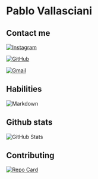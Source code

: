 # Pablo Vallasciani
## Contact me
[![Instagram](https://img.shields.io/badge/-Instagram-%23E4405F?style=for-the-badge&logo=instagram&logoColor=white)](https://www.instagram.com/pablovallasciani/)

[![GitHub](https://img.shields.io/badge/GitHub-100000?style=for-the-badge&logo=github&logoColor=white)](https://github.com/pablovll)

[![Gmail](https://img.shields.io/badge/Gmail-333333?style=for-the-badge&logo=gmail&logoColor=red)](mailto:vallascianip@gmail.com)





## Habilities
![Markdown](https://img.shields.io/badge/Markdown-000?style=for-the-badge&logo=markdown)

## Github stats

![GitHub Stats](https://github-readme-stats.vercel.app/api?username=pablovll&theme=transparent&bg_color=055&border_color=0a3DC&show_icons=false&icon_color=30A3DC&title_color=E94D5F&text_color=FFF)

## Contributing

[![Repo Card](https://github-readme-stats.vercel.app/api/pin/?username=pablovll&repo=dio-lab-open-source&bg_color=055&border_color=30A3DC&show_icons=true&icon_color=30A3DC&title_color=E94D5F&text_color=FFF)](https://github.com/pablovll/dio-lab-open-source)

